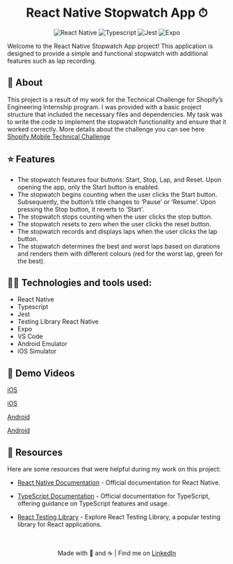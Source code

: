 <div align="center">
  
# React Native Stopwatch App ⏱

</div>

<div align="center">
  
![React Native](https://img.shields.io/badge/-React%20Native-black?style=flat-square&logo=react)
![Typescript](https://img.shields.io/badge/-Typescript-black?style=flat-square&logo=typescript)
![Jest](https://img.shields.io/badge/-Jest-black?style=flat-square&logo=jest)
![Expo](https://img.shields.io/badge/-Expo-black?style=flat-square&logo=expo)

</div>

Welcome to the React Native Stopwatch App project! This application is designed to provide a simple and functional stopwatch with additional features such as lap recording.

## 📖 About
This project is a result of my work for the Technical Challenge for Shopify’s Engineering Internship program.
I was provided with a basic project structure that included the necessary files and dependencies. My task was to write the code to implement the stopwatch functionality and ensure that it worked correctly.
More details about the challenge you can see here [Shopify Mobile Technical Challenge](https://github.com/Shopify/eng-intern-assessment-react-native)

## ⭐ Features

- The stopwatch features four buttons: Start, Stop, Lap, and Reset. Upon opening the app, only the Start button is enabled.
- The stopwatch begins counting when the user clicks the Start button. Subsequently, the button’s title changes to ‘Pause’ or ‘Resume’. Upon pressing the Stop button, it reverts to ‘Start’.
- The stopwatch stops counting when the user clicks the stop button.
- The stopwatch resets to zero when the user clicks the reset button.
- The stopwatch records and displays laps when the user clicks the lap button.
- The stopwatch determines the best and worst laps based on durations and renders them with different colours (red for the worst lap, green for the best).

## :man_technologist: Technologies and tools used:

- React Native
- Typescript
- Jest
- Testing Library React Native
- Expo
- VS Code
- Android Emulator
- iOS Simulator

## 🎥 Demo Videos
[iOS](https://share.vidyard.com/watch/kAnWxZ8f8Y5j32jKw1JnRU?)

[iOS](https://github.com/vivianebresolin/stopwatch-react-native/assets/47430692/34dd618f-143a-4333-9ef5-0c56967f3c80)

[Android](https://share.vidyard.com/watch/xNN6UHzvuNptGMSdwHBjpr?)

[Android](https://github.com/vivianebresolin/stopwatch-react-native/assets/47430692/3a81e0a2-ea1a-418f-a66f-8747e0d01fd1)

## 🔗 Resources
Here are some resources that were helpful during my work on this project:

- [React Native Documentation](https://reactnative.dev/docs/getting-started) - Official documentation for React Native.

- [TypeScript Documentation](https://www.typescriptlang.org/docs/) - Official documentation for TypeScript, offering guidance on TypeScript features and usage.

- [React Testing Library](https://testing-library.com/docs/react-testing-library/intro/) - Explore React Testing Library, a popular testing library for React applications.

<br>
<br>
<div align="center">
  Made with 🧡 and ☕ | Find me on <a href="https://www.linkedin.com/in/vivianebresolin/"> LinkedIn</a>
</div>
<br>
